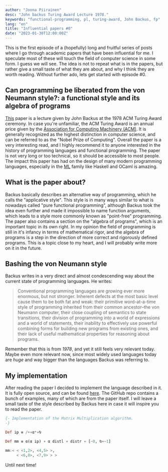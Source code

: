 ```yaml
---
author: "Joona Piirainen"
desc: "John backus Turing Award Lecture 1978."
keywords: "functional-programming, pl, turing-award, John Backus, fp"
lang: "en"
title: "Influential papers #0"
date: "2023-01-30T12:00:00Z"
---
```


This is the first episode of a (hopefully) long and fruitful series of posts where I go through academic papers that have been influential for me. I speculate most of these will touch the field of computer science in some form. I guess we will see. The idea is not to repeat what is in the papers, but rather give a small taste of what they are about, and why I think they are worth reading. Without further ado, lets get started with episode #0.

## Can programming be liberated from the von Neumann style?: a functional style and its algebra of programs

[This](https://dl.acm.org/doi/10.1145/359138.359140) paper is a lecture given by John Backus at the 1978 ACM Turing Award ceremony. In case you're unfamiliar, the ACM Turing Award is an annual price given by the [Association for Computing Machinery (ACM)](https://en.wikipedia.org/wiki/Association_for_Computing_Machinery). It is generally recognized as the highest distinction in computer science, and can be referred to as the "Nobel Prize of Computing". Overall the paper is a very interesting read, and I highly recommend it to anyone interested in the history of programming languages and functional programming. The paper is not very long or too technical, so it should be accessible to most people. The impact this paper has had on the design of many modern programming languages, especially in the [ML](https://en.wikipedia.org/wiki/ML_(programming_language)) family like Haskell and OCaml is amazing.

## What is the paper about?

Backus basically describes an alternative way of programming, which he calls the "applicative style". This style is in many ways similar to what is nowadays called "pure functional programming", although Backus took the idea even further and made it impossible to name function arguments, which leads to a style more commonly known as "point-free" programming. The paper also contains a section on the "algebra of programs", which is an important topic in its own right. In my opinion the field of programming is still in it's infancy in terms of mathematical rigor, and the algebra of programs is a step in the direction of more correct and rigorously defined programs. This is a topic close to my heart, and I will probably write more on it in the future.

## Bashing the von Neumann style

Backus writes in a very direct and almost condescending way about the current state of programming languages. He writes:


> Conventional programming languages are growing ever more enormous, but not stronger. Inherent defects at the most basic level cause them to be both fat and weak: their primitive word-at-a-time style of programming inherited from their common ancestor–the von Neumann computer, their close coupling of semantics to state transitions, their division of programming into a world of expressions and a world of statements, their inability to effectively use powerful combining forms for building new programs from existing ones, and their lack of useful mathematical properties for reasoning about programs.

Remember that this is from *1978*, and yet it still feels very relevant today. Maybe even more relevant now, since most widely used languages today are *huge* and way bigger than the languages Backus was referring to.

## My implementation

After reading the paper I decided to implement the language described in it. It is fully open source, and can be found [here](https://github.com/japiirainen/fp). The GitHub repo contains a bunch of examples, many of which are from the paper itself. I will leave a small taste of the style described by Backus here in case it will inspire you to read the paper.

```haskell
{- Implementation of the Matrix Multiplication algorithm.
-}

Def ip ≡ /+∘α*∘⍉

Def mm ≡ α(α ip) ∘ α distl ∘ distr ∘ [~0, ⍉∘~1]

mm:< < <1,2>, <4,5> >,
     < <6,8>, <7,9> > >
```

Until next time!
